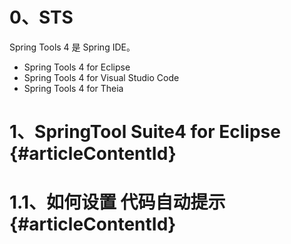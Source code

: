 # 0、STS

Spring Tools 4 是  Spring IDE。

* Spring Tools 4 for Eclipse
* Spring Tools 4 for Visual Studio Code
* Spring Tools 4 for Theia

# 1、SpringTool Suite4 for Eclipse {#articleContentId}

# 1.1、如何设置 代码自动提示 {#articleContentId}



